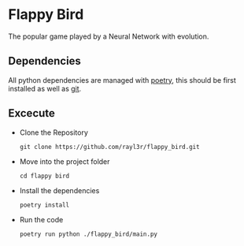 # Flappy Bird

The popular game played by a Neural Network with evolution.

## Dependencies

All python dependencies are managed with [poetry](https://python-poetry.org/), this should be first installed as 
well as [git](https://git-scm.com/).

## Excecute

- Clone the Repository

    ```Shell
    git clone https://github.com/rayl3r/flappy_bird.git
    ```

- Move into the project folder

    ```Shell
    cd flappy bird
    ```

- Install the dependencies

    ```Shell
    poetry install
    ```

- Run the code

    ```Shell
    poetry run python ./flappy_bird/main.py
    ```
